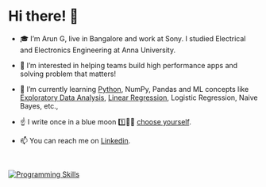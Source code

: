 # Hi there! 👋 

- 🎓 I’m Arun G, live in Bangalore and work at Sony. I studied Electrical and Electronics Engineering at Anna University. 

- 👀 I’m interested in helping teams build high performance apps and solving problem that matters!

- 🌱 I’m currently learning [Python](https://github.com/arunsy/Python#readme), NumPy, Pandas and ML concepts like [Exploratory Data Analysis](https://github.com/arunsy/LendingClub#readme), [Linear Regression](https://github.com/arunsy/BikeSharing#readme), Logistic Regression, Naive Bayes, etc.,

<!--- - 💞️ I’m looking to collaborate on ... --->

- ☝️ I write once in a blue moon 1️⃣🔵🌙 [choose yourself](https://arunsy.github.io/choose).

- 📫 You can reach me on [Linkedin](https://www.linkedin.com/in/arunkumarang).

<br>

[![Programming Skills](https://github-readme-stats.vercel.app/api/top-langs/?username=arunsy)](https://github.com/arunsy)

<!---
![Arun's GitHub stats](https://github-readme-stats.vercel.app/api?username=arunsy&show_icons=true&theme=blue-green)

arung0/arung0 is a ✨ special ✨ repository because its `README.md` (this file) appears on your GitHub profile. 
You can click the Preview link to take a look at your changes.
--->

